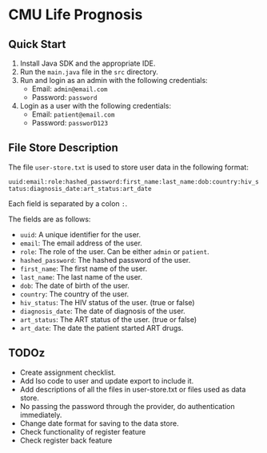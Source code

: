 # CMU Life Prognosis

## Quick Start

1. Install Java SDK and the appropriate IDE.
2. Run the `main.java` file in the `src` directory.
3. Run and login as an admin with the following credentials:
   - Email: `admin@email.com`
   - Password: `password`
4. Login as a user with the following credentials:
   - Email: `patient@email.com`
   - Password: `passworD123`

## File Store Description

The file `user-store.txt` is used to store user data in the following format:

`uuid:email:role:hashed_password:first_name:last_name:dob:country:hiv_status:diagnosis_date:art_status:art_date`

Each field is separated by a colon `:`.

The fields are as follows:

- `uuid`: A unique identifier for the user.
- `email`: The email address of the user.
- `role`: The role of the user. Can be either `admin` or `patient`.
- `hashed_password`: The hashed password of the user.
- `first_name`: The first name of the user.
- `last_name`: The last name of the user.
- `dob`: The date of birth of the user.
- `country`: The country of the user.
- `hiv_status`: The HIV status of the user. (true or false)
- `diagnosis_date`: The date of diagnosis of the user.
- `art_status`: The ART status of the user. (true or false)
- `art_date`: The date the patient started ART drugs.


## TODOz

- Create assignment checklist.
- Add Iso code to user and update export to include it.
- Add descriptions of all the files in user-store.txt or files used as data store.
- No passing the password through the provider, do authentication immediately.
- Change date format for saving to the data store.
- Check functionality of register feature
- Check register back feature


